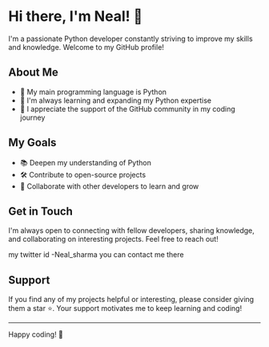 # Hi there, I'm Neal! 👋

I'm a passionate Python developer constantly striving to improve my skills and knowledge. Welcome to my GitHub profile!

## About Me

- 🐍 My main programming language is Python
- 🌱 I'm always learning and expanding my Python expertise
- 👥 I appreciate the support of the GitHub community in my coding journey

## My Goals

- 📚 Deepen my understanding of Python
- 🛠️ Contribute to open-source projects
- 🤝 Collaborate with other developers to learn and grow

## Get in Touch

I'm always open to connecting with fellow developers, sharing knowledge, and collaborating on interesting projects. Feel free to reach out!

my twitter id -Neal_sharma 
you can contact me there 

## Support

If you find any of my projects helpful or interesting, please consider giving them a star ⭐️. Your support motivates me to keep learning and coding!

---

Happy coding! 🚀
